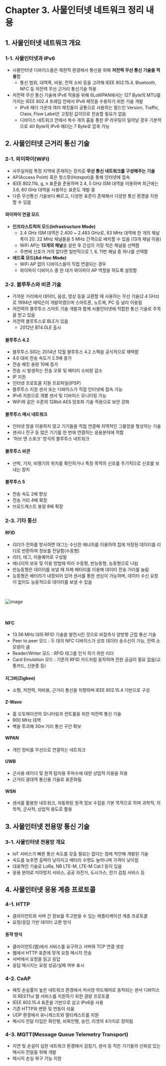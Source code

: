 # Chapter 3. 사물인터넷 네트워크 정리 내용

## 1. 사물인터넷 네트워크 개요

### 1-1. 사물인터넷과 IPv6
- 사물인터넷 디바이스들은 제한적 환경에서 통신을 위해 **저전력 무선 통신 기술을 적용**함
  - 통신 범위, 대역폭, 비용, 전력 소비 등을 고려해 IEEE 802.15.4, Bluetooth, NFC 등 저전력 무선 근거리 통신기술 적용
- 저전력 무선 통신 기술에 IPv6 적용을 위해 6LoWPAN에서는 127 Byte의 MTU를 가지는 IEEE 802.4 프레임 안에서 IPv6 패킷을 수용하기 위한 기술 개발
  - IPv6 헤더 가운데 여러 패킷들이 공통으로 사용하는 필드인 Version, Traffic, Class, Flow Label은 고정된 값이므로 전송할 필요가 없음
  - 디바이스 네트워크 안에서 복수 개의 홉을 통한 IP 라우팅이 일어날 경우 기본적으로 40 Byte의 IPv6 헤더는 7 Byte로 압축 가능

## 2. 사물인터넷 근거리 통신 기술

### 2-1. 외이파이(WiFi)
- 사무실처럼 특정 지역에 존재하는 장치로 **무선 통신 네트워크를 구성해주는 기술**
- AP(Access Point) 혹은 핫스팟(Hotspot)을 통해 인터넷에 접속
- IEEE 802.11b, g, n 표준을 준용하며 2.4, 5 GHz ISM 대역을 이용하며 최근에는 3.6, 60 GHz 대역을 사용하는 표준도 개발 중
- 다른 무선통신 기술보다 빠르고, 다양한 표준이 존재해서 다양한 통신 환경을 지원할 수 있음

#### 와이파이 연결 모드

- **인프라스트럭처 모드(Infrastructure Mode)**
  - 2.4 GHz ISM 대역은 2.400 ~ 2.483 GHz로, 83 MHz 대역에 한 개의 채널 폭이 20. 22 MHz 채널들을 5 MHz 간격으로 배치할 수 있음 (13개 채널 이용)
  - WiFi AP는 **13개의 채널**을 살핀 후 간섭이 가장 적은 채널을 선택함
  - 주변에 신호가 거의 없다면 일반적으로 1, 6, 11번 채널 중 하나를 선택함
- **애드훅 모드(Ad-Hoc Mode)**
  - WiFi AP 없이 디바이스들이 직접 연결되는 경우
  - 와이파이 디바이스 중 한 대가 와이파이 AP 역할을 하도록 설정함

### 2-2. 블루투스와 비콘 기술
- 가까운 거리에서 데이터, 음성, 영상 등을 교환할 때 사용하는 무선 기술(2.4 GHz)로 1994년 에릭슨이 개발하였으며 스마트폰, 노트북, PC 등 널리 이용됨
- 저전력의 블루투스 스마트 기술 개발과 함께 사물인터넷에 적합한 통신 기술로 주목을 받고 있음
- 저전력 블루투스로 BLE가 있음
  - 2012년 BT4.0LE 출시

#### 블루투스 4.2
- 블루투스 SIG는 2014년 12월 블루투스 4.2 스펙을 공식적으로 채택함
- 4.0 대비 전송 속도가 2.5배 증가
- 전송 패킷 용량 10배 증가
- 전송 시 발생하는 전송 오류 및 배터리 소비량 감소
- IP 지원
- 인터넷 프로토콜 지원 프로파일(IPSP)
- 블루투스 지원 센서 또는 디바이스가 직접 인터넷에 접속 가능
- IPv6 지원으로 개별 센서 및 디바이스 모니터링 가능
- WiFi와 같은 수준의 128bit AES 암호화 기술 적용으로 보안 강화

#### 블루투스 메시 네트워크
- 인터넷 망을 이용하지 않고 기기들을 직접 연결해 지역적인 그물망을 형성하는 기술
- 센서나 전구 등 많은 기기를 한 번에 연결하는 응용분야에 적합
- '허브 앤 스포크' 방식의 블루투스 네트워크

#### 블루투스 비콘
- 선박, 기차, 비행기의 위치를 확인하거나 특정 목적의 신호를 주기적으로 신호를 보내는 장치

#### 블루투스 5
- 전송 속도 2배 향상
- 전송 거리 4배 확장
- 브로드캐스트 용량 8배 확장

### 2-3. 기타 통신

#### RFID
  - 리더가 전파를 방사하면 태그는 수신한 에너지를 이용하여 칩에 저장된 데이터를 리더로 반환하여 정보를 전달함(수동형)
  - 리더, 태그, 미들웨어로 구성됨
  - 에너지의 보유 및 이용 방법에 따라 수동형, 반능동형, 능동형으로 나뉨
  - 반능동형은 데이터를 보낼 때 자체 배터리를 이용해 데이터 전송 거리를 늘림
  - 능동형은 배터리가 내장되어 있어 센서를 통한 센싱이 가능하며, 데이터 수신 요청이 없이도 능동적으로 데이터를 보낼 수 있음

<br>

![image](https://github.com/JeHeeYu/Certificate-summary/assets/87363461/bfbeba98-af4b-4cac-b3bc-34baf0c910f7)


<br>

#### NFC
- 13.56 MHz 대의 RFID 기술을 발전시킨 것으로 비접촉식 양방향 근접 통신 기술
- Peer to peer 모드 : 두 대의 NFC 디바이스가 상호 데이터 송수신이 가능, 전력 소모량이 큼
- Reader/Writer 모드 : RFID 태그를 인식 하기 위한 리더
- Card Emulation 모드 : 기존의 RFID 카드처럼 동작하며 전원 공급이 필요 없음(교통카드, 신분증 등)

#### 지그비(Zigbee)
- 소형, 저전력, 저비용, 근거리 통신을 지향하며 IEEE 802.15.4 기반으로 구성


#### Z-Wave
- 홈 오토메이션의 모니터링과 컨트롤을 위한 저전력 통신 기술
- 900 MHz 대역
- 벽을 투과해 30m 거리 통신 구간 확보

#### WPAN
- 개인 장비를 무선으로 연결하는 네트워크


#### UWB
- 군사용 레이더 및 원격 탐지용 주파수에 대한 상업적 이용을 허용
- 근거리 광대역 통신용 기술로 표준화됨

#### WSN
- 센서를 활용한 네트워크, 자동화된 원격 정보 수집을 기본 목적으로 하며 과학적, 의학적, 군사적, 상업적 용도로 활용



## 3. 사물인터넷 전용망 통신 기술

### 3-1. 사물인터넷 전용망 개요
- IoT 서비스가 빠른 통신 속도를 갖출 필요는 없다는 점에 착안해 개발된 기술
- 속도를 늦추면 출력이 낮아지고 배터리 수명도 늘어나며 가격이 낮아짐
- 대표적인 기술로 LoRa, NB LTE-M, LTE-M Cat.1 등이 있음
- 응용 분야로 미아방지 서비스, 공공 자전거, 도시가스, 전기 검침 서비스 등



## 4. 사물인터넷 응용 계층 프로토콜

### 4-1. HTTP
- 클라이언트와 서버 간 정보를 주고받을 수 있는 애플리케이션 계층 프로토콜
- 요청/응답 기반 데이터 교환 방식

#### 동작 방식
- 클라이언트(웹)에서 서비스를 요구하고 서버와 TCP 연결 생성
- 웹에서 HTTP 표준에 맞게 요청 메시지 전송
- 서버에서 요청을 읽고 응답
- 응답 메시지는 요청 성공/실패 여부 표시


### 4-2. CoAP
- 패킷 손실률이 높은 네트워크 환경에서 저사양 하드웨어로 동작되는 센서 디바이스의 RESTful 웹 서비스를 지원하기 위한 경량 프로토콜
- IEEE 802.15.4 표준을 기반으로 삼고 IPv6을 사용
- 기존 HTTP와 변환 및 연동이 쉬움
- UDP 환경에서 유니캐스트와 멀티캐스트를 지원
- 메시지 전달 타입은 확인형, 비확인형, 승인, 리셋의 4가지로 정의됨

### 4-3. MQTT(Message Queue Telemetry Transport)
- 지연 및 손실이 심한 네트워크 환경에서 검침기, 센서 등 작은 기기들의 신뢰성 있는 메시지 전달을 위해 개발
- 메시지 손실 복구 기능 지원
















